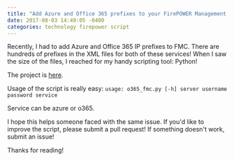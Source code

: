 ```yaml
---
title: "Add Azure and Office 365 prefixes to your FirePOWER Management Center"
date: 2017-08-03 14:49:05 -0400
categories: technology firepower script
---
```

Recently, I had to add Azure and Office 365 IP prefixes to FMC. There are hundreds of prefixes in the XML files for both of these services! When I saw the size of the files, I reached for my handy scripting tool: Python!

The project is [here](https://github.com/sambyers/o365_fmc).

Usage of the script is really easy: `usage: o365_fmc.py [-h] server username password service`

Service can be azure or o365.

I hope this helps someone faced with the same issue. If you'd like to improve the script, please submit a pull request! If something doesn't work, submit an issue!

Thanks for reading!